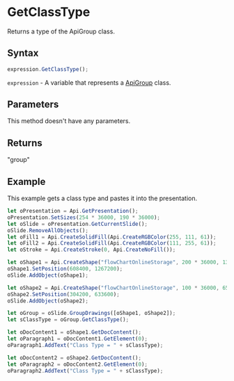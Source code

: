 # GetClassType

Returns a type of the ApiGroup class.

## Syntax

```javascript
expression.GetClassType();
```

`expression` - A variable that represents a [ApiGroup](../ApiGroup.md) class.

## Parameters

This method doesn't have any parameters.

## Returns

"group"

## Example

This example gets a class type and pastes it into the presentation.

```javascript
let oPresentation = Api.GetPresentation();
oPresentation.SetSizes(254 * 36000, 190 * 36000);
let oSlide = oPresentation.GetCurrentSlide();
oSlide.RemoveAllObjects();
let oFill1 = Api.CreateSolidFill(Api.CreateRGBColor(255, 111, 61));
let oFill2 = Api.CreateSolidFill(Api.CreateRGBColor(111, 255, 61));
let oStroke = Api.CreateStroke(0, Api.CreateNoFill());

let oShape1 = Api.CreateShape("flowChartOnlineStorage", 200 * 36000, 130 * 36000, oFill1, oStroke);
oShape1.SetPosition(608400, 1267200);
oSlide.AddObject(oShape1);

let oShape2 = Api.CreateShape("flowChartOnlineStorage", 100 * 36000, 65 * 36000, oFill2, oStroke);
oShape2.SetPosition(304200, 633600);
oSlide.AddObject(oShape2);

let oGroup = oSlide.GroupDrawings([oShape1, oShape2]);
let sClassType = oGroup.GetClassType();

let oDocContent1 = oShape1.GetDocContent();
let oParagraph1 = oDocContent1.GetElement(0);
oParagraph1.AddText("Class Type = " + sClassType);

let oDocContent2 = oShape2.GetDocContent();
let oParagraph2 = oDocContent2.GetElement(0);
oParagraph2.AddText("Class Type = " + sClassType);

```
